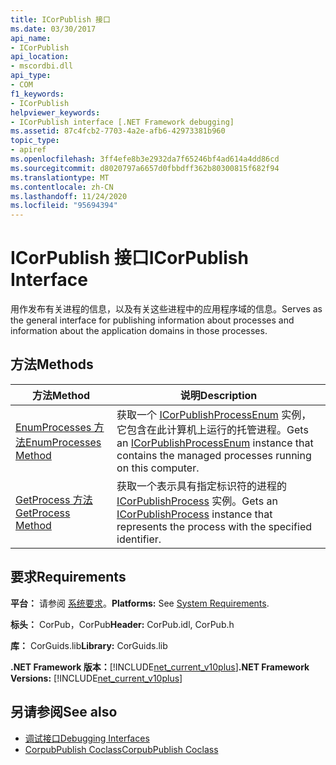 ```yaml
---
title: ICorPublish 接口
ms.date: 03/30/2017
api_name:
- ICorPublish
api_location:
- mscordbi.dll
api_type:
- COM
f1_keywords:
- ICorPublish
helpviewer_keywords:
- ICorPublish interface [.NET Framework debugging]
ms.assetid: 87c4fcb2-7703-4a2e-afb6-42973381b960
topic_type:
- apiref
ms.openlocfilehash: 3ff4efe8b3e2932da7f65246bf4ad614a4dd86cd
ms.sourcegitcommit: d8020797a6657d0fbbdff362b80300815f682f94
ms.translationtype: MT
ms.contentlocale: zh-CN
ms.lasthandoff: 11/24/2020
ms.locfileid: "95694394"
---
```

# <a name="icorpublish-interface"></a><span data-ttu-id="51469-102">ICorPublish 接口</span><span class="sxs-lookup"><span data-stu-id="51469-102">ICorPublish Interface</span></span>

<span data-ttu-id="51469-103">用作发布有关进程的信息，以及有关这些进程中的应用程序域的信息。</span><span class="sxs-lookup"><span data-stu-id="51469-103">Serves as the general interface for publishing information about processes and information about the application domains in those processes.</span></span>  
  
## <a name="methods"></a><span data-ttu-id="51469-104">方法</span><span class="sxs-lookup"><span data-stu-id="51469-104">Methods</span></span>  
  
|<span data-ttu-id="51469-105">方法</span><span class="sxs-lookup"><span data-stu-id="51469-105">Method</span></span>|<span data-ttu-id="51469-106">说明</span><span class="sxs-lookup"><span data-stu-id="51469-106">Description</span></span>|  
|------------|-----------------|  
|[<span data-ttu-id="51469-107">EnumProcesses 方法</span><span class="sxs-lookup"><span data-stu-id="51469-107">EnumProcesses Method</span></span>](icorpublish-enumprocesses-method.md)|<span data-ttu-id="51469-108">获取一个 [ICorPublishProcessEnum](icorpublishprocessenum-interface.md) 实例，它包含在此计算机上运行的托管进程。</span><span class="sxs-lookup"><span data-stu-id="51469-108">Gets an [ICorPublishProcessEnum](icorpublishprocessenum-interface.md) instance that contains the managed processes running on this computer.</span></span>|  
|[<span data-ttu-id="51469-109">GetProcess 方法</span><span class="sxs-lookup"><span data-stu-id="51469-109">GetProcess Method</span></span>](icorpublish-getprocess-method.md)|<span data-ttu-id="51469-110">获取一个表示具有指定标识符的进程的 [ICorPublishProcess](icorpublishprocess-interface.md) 实例。</span><span class="sxs-lookup"><span data-stu-id="51469-110">Gets an [ICorPublishProcess](icorpublishprocess-interface.md) instance that represents the process with the specified identifier.</span></span>|  
  
## <a name="requirements"></a><span data-ttu-id="51469-111">要求</span><span class="sxs-lookup"><span data-stu-id="51469-111">Requirements</span></span>  

 <span data-ttu-id="51469-112">**平台：** 请参阅 [系统要求](../../get-started/system-requirements.md)。</span><span class="sxs-lookup"><span data-stu-id="51469-112">**Platforms:** See [System Requirements](../../get-started/system-requirements.md).</span></span>  
  
 <span data-ttu-id="51469-113">**标头：** CorPub，CorPub</span><span class="sxs-lookup"><span data-stu-id="51469-113">**Header:** CorPub.idl, CorPub.h</span></span>  
  
 <span data-ttu-id="51469-114">**库：** CorGuids.lib</span><span class="sxs-lookup"><span data-stu-id="51469-114">**Library:** CorGuids.lib</span></span>  
  
 <span data-ttu-id="51469-115">**.NET Framework 版本：**[!INCLUDE[net_current_v10plus](../../../../includes/net-current-v10plus-md.md)]</span><span class="sxs-lookup"><span data-stu-id="51469-115">**.NET Framework Versions:** [!INCLUDE[net_current_v10plus](../../../../includes/net-current-v10plus-md.md)]</span></span>  
  
## <a name="see-also"></a><span data-ttu-id="51469-116">另请参阅</span><span class="sxs-lookup"><span data-stu-id="51469-116">See also</span></span>

- [<span data-ttu-id="51469-117">调试接口</span><span class="sxs-lookup"><span data-stu-id="51469-117">Debugging Interfaces</span></span>](debugging-interfaces.md)
- [<span data-ttu-id="51469-118">CorpubPublish Coclass</span><span class="sxs-lookup"><span data-stu-id="51469-118">CorpubPublish Coclass</span></span>](corpubpublish-coclass.md)
